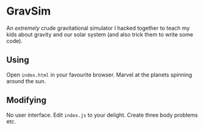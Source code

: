# GravSim

An _extremely_ crude gravitational simulator I hacked together
to teach my kids about gravity and our solar system (and also
trick them to write some code).

## Using

Open `index.html` in your favourite browser. Marvel at the
planets spinning around the sun.

## Modifying

No user interface. Edit `index.js` to your delight. Create
three body problems etc.
